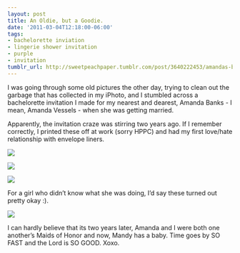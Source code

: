 ```yaml
---
layout: post
title: An Oldie, but a Goodie.
date: '2011-03-04T12:18:00-06:00'
tags:
- bachelorette inviation
- lingerie shower invitation
- purple
- invitation
tumblr_url: http://sweetpeachpaper.tumblr.com/post/3640222453/amandas-bachelorette
---
```

I was going through some old pictures the other day, trying to clean out the garbage that has collected in my iPhoto, and I stumbled across a bachelorette invitation I made for my nearest and dearest, Amanda Banks - I mean, Amanda Vessels - when she was getting married.

Apparently, the invitation craze was stirring two years ago. If I remember correctly, I printed these off at work (sorry HPPC) and had my first love/hate relationship with envelope liners. 

![](http://media.tumblr.com/tumblr_lhjp4cjEFF1qe032t.jpg)

![](http://media.tumblr.com/tumblr_lhjpb0pN6R1qe032t.jpg)

![](http://media.tumblr.com/tumblr_lhjp9rgL9f1qe032t.jpg)

For a girl who didn’t know what she was doing, I’d say these turned out pretty okay :).

![](http://media.tumblr.com/tumblr_lhjpc1pOOn1qe032t.jpg)

I can hardly believe that its two years later, Amanda and I were both one another’s Maids of Honor and now, Mandy has a baby. Time goes by SO FAST and the Lord is SO GOOD.
Xoxo.

